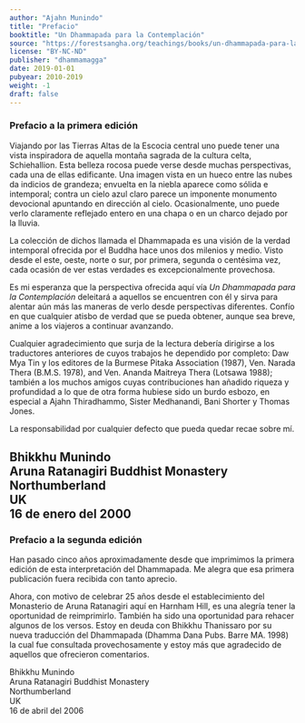 ```yaml
---
author: "Ajahn Munindo"
title: "Prefacio"
booktitle: "Un Dhammapada para la Contemplación"
source: "https://forestsangha.org/teachings/books/un-dhammapada-para-la-contemplacion?language=Espa%C3%B1ol"
license: "BY-NC-ND"
publisher: "dhammamagga"
date: 2019-01-01
pubyear: 2010-2019 
weight: -1
draft: false
--- 
```

### Prefacio a la primera edición
   
Viajando por las Tierras Altas de la Escocia central uno puede tener una vista inspiradora de aquella montaña sagrada de la cultura celta, Schiehallion. Esta belleza rocosa puede verse desde muchas perspectivas, cada una de ellas edificante. Una imagen vista en un hueco entre las nubes da indicios de grandeza; envuelta en la niebla aparece como sólida e intemporal; contra un cielo azul claro parece un imponente monumento devocional apuntando en dirección al cielo. Ocasionalmente, uno puede verlo claramente reflejado entero en una chapa o en un charco dejado por la lluvia.  

La colección de dichos llamada el Dhammapada es una visión de la verdad intemporal ofrecida por el Buddha hace unos dos milenios y medio. Visto desde el este, oeste, norte o sur, por primera, segunda o centésima vez, cada ocasión de ver estas verdades es excepcionalmente provechosa.  

Es mi esperanza que la perspectiva ofrecida aquí vía *Un Dhammapada para la Contemplación* deleitará a aquellos se encuentren con él y sirva para alentar aún más las maneras de verlo desde perspectivas diferentes. Confío en que cualquier atisbo de verdad que se pueda obtener, aunque sea breve, anime a los viajeros a continuar avanzando.  

Cualquier agradecimiento que surja de la lectura debería dirigirse a los traductores anteriores de cuyos trabajos he dependido por completo: Daw Mya Tin y los editores de la Burmese Pitaka Association (1987), Ven. Narada Thera (B.M.S. 1978), and Ven. Ananda Maitreya Thera (Lotsawa 1988); también a los muchos amigos cuyas contribuciones han añadido riqueza y profundidad a lo que de otra forma hubiese sido un burdo esbozo, en especial a Ajahn Thiradhammo, Sister Medhanandi, Bani Shorter y Thomas Jones.  

La responsabilidad por cualquier defecto que pueda quedar recae sobre mí.  

Bhikkhu Munindo  
Aruna Ratanagiri Buddhist Monastery  
Northumberland  
UK  
16 de enero del 2000  
---

### Prefacio a la segunda edición
     
Han pasado cinco años aproximadamente desde que imprimimos la primera edición de esta interpretación del Dhammapada. Me alegra que esa primera publicación fuera recibida con tanto aprecio.  

Ahora, con motivo de celebrar 25 años desde el establecimiento del Monasterio de Aruna Ratanagiri aquí en Harnham Hill, es una alegría tener la oportunidad de reimprimirlo. También ha sido una oportunidad para rehacer algunos de los versos. Estoy en deuda con Bhikkhu Thanissaro por su nueva traducción del Dhammapada (Dhamma Dana Pubs. Barre MA. 1998) la cual fue consultada provechosamente y estoy más que agradecido de aquellos que ofrecieron comentarios.  

Bhikkhu Munindo  
Aruna Ratanagiri Buddhist Monastery  
Northumberland  
UK  
16 de abril del 2006  

